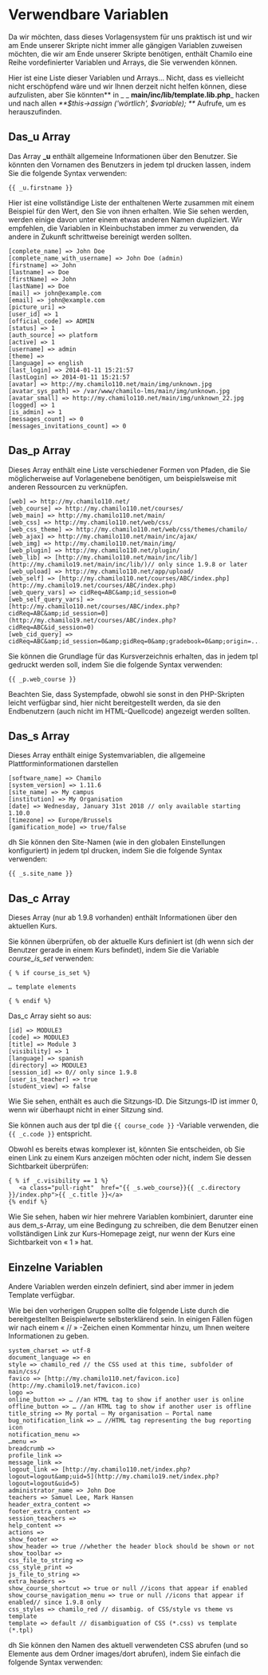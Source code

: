 # Verwendbare Variablen

Da wir möchten, dass dieses Vorlagensystem für uns praktisch ist und wir am Ende unserer Skripte nicht immer alle gängigen Variablen zuweisen möchten, die wir am Ende unserer Skripte benötigen, enthält Chamilo eine Reihe vordefinierter Variablen und Arrays, die Sie verwenden können.

Hier ist eine Liste dieser Variablen und Arrays... Nicht, dass es vielleicht nicht erschöpfend wäre und wir Ihnen derzeit nicht helfen können, diese aufzulisten, aber Sie könnten** in _ _ **main/inc/lib/template.lib.php**_ hacken und nach allen _**$this->assign \('wörtlich', $variable\); **_ Aufrufe, um es herauszufinden.

## Das\_u Array

Das Array **\_u** enthält allgemeine Informationen über den Benutzer. Sie könnten den Vornamen des Benutzers in jedem tpl drucken lassen, indem Sie die folgende Syntax verwenden:

```text
{{ _u.firstname }}
```

Hier ist eine vollständige Liste der enthaltenen Werte zusammen mit einem Beispiel für den Wert, den Sie von ihnen erhalten. Wie Sie sehen werden, werden einige davon unter einem etwas anderen Namen dupliziert. Wir empfehlen, die Variablen in Kleinbuchstaben immer zu verwenden, da andere in Zukunft schrittweise bereinigt werden sollten.

```text
[complete_name] => John Doe
[complete_name_with_username] => John Doe (admin)
[firstname] => John 
[lastname] => Doe 
[firstName] => John 
[lastName] => Doe 
[mail] => john@example.com
[email] => john@example.com
[picture_uri] => 
[user_id] => 1 
[official_code] => ADMIN 
[status] => 1 
[auth_source] => platform
[active] => 1 
[username] => admin 
[theme] => 
[language] => english 
[last_login] => 2014-01-11 15:21:57
[lastLogin] => 2014-01-11 15:21:57
[avatar] => http://my.chamilo110.net/main/img/unknown.jpg
[avatar_sys_path] => /var/www/chamilo-lms/main/img/unknown.jpg
[avatar_small] => http://my.chamilo110.net/main/img/unknown_22.jpg
[logged] => 1 
[is_admin] => 1 
[messages_count] => 0
[messages_invitations_count] => 0
```

## Das\_p Array

Dieses Array enthält eine Liste verschiedener Formen von Pfaden, die Sie möglicherweise auf Vorlagenebene benötigen, um beispielsweise mit anderen Ressourcen zu verknüpfen.

```text
[web] => http://my.chamilo110.net/
[web_course] => http://my.chamilo110.net/courses/ 
[web_main] => http://my.chamilo110.net/main/ 
[web_css] => http://my.chamilo110.net/web/css/ 
[web_css_theme] => http://my.chamilo110.net/web/css/themes/chamilo/
[web_ajax] => http://my.chamilo110.net/main/inc/ajax/ 
[web_img] => http://my.chamilo110.net/main/img/ 
[web_plugin] => http://my.chamilo110.net/plugin/ 
[web_lib] => [http://my.chamilo110.net/main/inc/lib/](http://my.chamilo19.net/main/inc/lib/)// only since 1.9.8 or later
[web_upload] => http://my.chamilo110.net/app/upload/
[web_self] => [http://my.chamilo110.net/courses/ABC/index.php](http://my.chamilo19.net/courses/ABC/index.php)
[web_query_vars] => cidReq=ABC&amp;id_session=0
[web_self_query_vars] => [http://my.chamilo110.net/courses/ABC/index.php?cidReq=ABC&amp;id_session=0](http://my.chamilo19.net/courses/ABC/index.php?cidReq=ABC&id_session=0)
[web_cid_query] => cidReq=ABC&amp;id_session=0&amp;gidReq=0&amp;gradebook=0&amp;origin=...
```

Sie können die Grundlage für das Kursverzeichnis erhalten, das in jedem tpl gedruckt werden soll, indem Sie die folgende Syntax verwenden:

```text
{{ _p.web_course }}
```

Beachten Sie, dass Systempfade, obwohl sie sonst in den PHP-Skripten leicht verfügbar sind, hier nicht bereitgestellt werden, da sie den Endbenutzern (auch nicht im HTML-Quellcode\) angezeigt werden sollten.

## Das\_s Array

Dieses Array enthält einige Systemvariablen, die allgemeine Plattforminformationen darstellen

```text
[software_name] => Chamilo 
[system_version] => 1.11.6
[site_name] => My campus 
[institution] => My Organisation
[date] => Wednesday, January 31st 2018 // only available starting 1.10.0
[timezone] => Europe/Brussels
[gamification_mode] => true/false
```

dh Sie können den Site-Namen \(wie in den globalen Einstellungen konfiguriert\) in jedem tpl drucken, indem Sie die folgende Syntax verwenden:

```text
{{ _s.site_name }}
```

## Das\_c Array

Dieses Array \(nur ab 1.9.8 vorhanden\) enthält Informationen über den aktuellen Kurs.

Sie können überprüfen, ob der aktuelle Kurs definiert ist \(dh wenn sich der Benutzer gerade in einem Kurs befindet\), indem Sie die Variable _course\_is\_set_ verwenden:

```text
{ % if course_is_set %}

… template elements

{ % endif %}
```

Das\_c Array sieht so aus:

```text
[id] => MODULE3 
[code] => MODULE3 
[title] => Module 3
[visibility] => 1
[language] => spanish 
[directory] => MODULE3 
[session_id] => 0// only since 1.9.8
[user_is_teacher] => true
[student_view] => false
```

Wie Sie sehen, enthält es auch die Sitzungs-ID. Die Sitzungs-ID ist immer 0, wenn wir überhaupt nicht in einer Sitzung sind.

Sie können auch aus der tpl die `{{ course_code }}` -Variable verwenden, die `{{ _c.code }}` entspricht.

Obwohl es bereits etwas komplexer ist, könnten Sie entscheiden, ob Sie einen Link zu einem Kurs anzeigen möchten oder nicht, indem Sie dessen Sichtbarkeit überprüfen:

```text
{ % if _c.visibility == 1 %}
   <a class="pull-right"  href="{{ _s.web_course}}{{ _c.directory }}/index.php">{{ _c.title }}</a>
{% endif %}
```

Wie Sie sehen, haben wir hier mehrere Variablen kombiniert, darunter eine aus dem\_s-Array, um eine Bedingung zu schreiben, die dem Benutzer einen vollständigen Link zur Kurs-Homepage zeigt, nur wenn der Kurs eine Sichtbarkeit von « 1 » hat.

## Einzelne Variablen

Andere Variablen werden einzeln definiert, sind aber immer in jedem Template verfügbar.

Wie bei den vorherigen Gruppen sollte die folgende Liste durch die bereitgestellten Beispielwerte selbsterklärend sein. In einigen Fällen fügen wir nach einem « // » -Zeichen einen Kommentar hinzu, um Ihnen weitere Informationen zu geben.

```text
system_charset => utf-8
document_language => en
style => chamilo_red // the CSS used at this time, subfolder of main/css/
favico => [http://my.chamilo110.net/favicon.ico](http://my.chamilo19.net/favicon.ico)
logo => 
online_button => … //an HTML tag to show if another user is online
offline_button => … //an HTML tag to show if another user is offline
title_string => My portal – My organisation – Portal name
bug_notification_link => … //HTML tag representing the bug reporting icon
notification_menu => 
…menu => 
breadcrumb => 
profile_link => 
message_link => 
logout_link => [http://my.chamilo110.net/index.php?logout=logout&amp;uid=5](http://my.chamilo19.net/index.php?logout=logout&uid=5)
administrator_name => John Doe
teachers => Samuel Lee, Mark Hansen
header_extra_content => 
footer_extra_content => 
session_teachers => 
help_content => 
actions => 
show_footer => 
show_header => true //whether the header block should be shown or not
show_toolbar => 
css_file_to_string => 
css_style_print => 
js_file_to_string => 
extra_headers => 
show_course_shortcut => true or null //icons that appear if enabled
show_course_navigation_menu => true or null //icons that appear if enabled// since 1.9.8 only
css_styles => chamilo_red // disambig. of CSS/style vs theme vs template
template => default // disambiguation of CSS (*.css) vs template (*.tpl)
```

dh Sie können den Namen des aktuell verwendeten CSS abrufen \(und so Elemente aus dem Ordner images/dort abrufen\), indem Sie einfach die folgende Syntax verwenden: